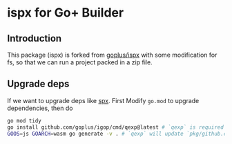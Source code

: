 # ispx for Go+ Builder

## Introduction

This package (ispx) is forked from [goplus/ispx](https://github.com/goplus/ispx) with some modification for fs, so that we can run a project packed in a zip file.

## Upgrade deps

If we want to upgrade deps like [spx](https://github.com/goplus/spx). First Modify `go.mod` to upgrade dependencies, then do

```sh
go mod tidy
go install github.com/goplus/igop/cmd/qexp@latest # `qexp` is required to do `go generate`
GOOS=js GOARCH=wasm go generate -v . # `qexp` will update `pkg/github.com/goplus/spx/export.go`, see detail in `main.go` (`//go:generate qexp ...`)
```

